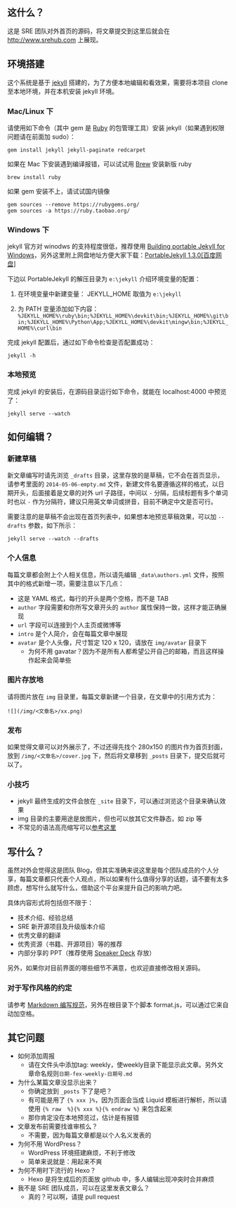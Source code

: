 ## 这什么？

这是 SRE 团队对外首页的源码，将文章提交到这里后就会在 <http://www.srehub.com> 上展现。

## 环境搭建

这个系统是基于 [jekyll](http://jekyllrb.com/) 搭建的，为了方便本地编辑和看效果，需要将本项目 clone 至本地环境，并在本机安装 jekyll 环境。

### Mac/Linux 下

请使用如下命令（其中 gem 是 [Ruby](https://www.ruby-lang.org/)  的包管理工具）安装 jekyll（如果遇到权限问题请在前面加 sudo）：

    gem install jekyll jekyll-paginate redcarpet

如果在 Mac 下安装遇到编译报错，可以试试用 [Brew](http://brew.sh/) 安装新版 ruby

    brew install ruby

如果 gem 安装不上，请试试国内镜像

    gem sources --remove https://rubygems.org/
    gem sources -a https://ruby.taobao.org/

### Windows 下

jekyll 官方对 winodws 的支持程度很低，推荐使用 [Building portable Jekyll for Windows](http://www.madhur.co.in/blog/2013/07/20/buildportablejekyll.html)，另外这里附上网盘地址方便大家下载：[PortableJekyll 1.3.0[百度网盘]](http://pan.baidu.com/s/1dDqtzUT)

下边以 PortableJekyll 的解压目录为 `e:\jekyll` 介绍环境变量的配置：

1. 在环境变量中新建变量：
	JEKYLL_HOME 取值为 `e:\jekyll`

2. 为 PATH 变量添加如下内容：
	`%JEKYLL_HOME%\ruby\bin;%JEKYLL_HOME%\devkit\bin;%JEKYLL_HOME%\git\bin;%JEKYLL_HOME%\Python\App;%JEKYLL_HOME%\devkit\mingw\bin;%JEKYLL_HOME%\curl\bin`

完成 jekyll 配置后，通过如下命令检查是否配置成功：
	
	jekyll -h 

### 本地预览

完成 jekyll 的安装后，在源码目录运行如下命令，就能在 localhost:4000 中预览了：

    jekyll serve --watch

## 如何编辑？

### 新建草稿

新文章编写时请先浏览 `_drafts` 目录，这里存放的是草稿，它不会在首页显示，请参考里面的 `2014-05-06-empty.md` 文件，新建文件名要遵循这样的格式，以日期开头，后面接着是文章的对外 url 子路径，中间以 `-` 分隔，后续标题有多个单词时也以 `-` 作为分隔符，建议只用英文单词或拼音，目前不确定中文是否可行。

需要注意的是草稿不会出现在首页列表中，如果想本地预览草稿效果，可以加 `--drafts` 参数，如下所示：

    jekyll serve --watch --drafts

### 个人信息

每篇文章都会附上个人相关信息，所以请先编辑 `_data\authors.yml` 文件，按照其中的格式新增一项，需要注意以下几点：

* 这是 YAML 格式，每行的开头是两个空格，而不是 TAB
* `author` 字段需要和你所写文章开头的 `author` 属性保持一致，这样才能正确展现
* `url` 字段可以连接到个人主页或微博等
* `intro` 是个人简介，会在每篇文章中展现
* `avatar` 是个人头像，尺寸暂定 120 x 120，请放在 `img/avatar` 目录下
    * 为何不用 gavatar？因为不是所有人都希望公开自己的邮箱，而且这样操作起来会简单些

### 图片存放地

请将图片放在 `img` 目录里，每篇文章新建一个目录，在文章中的引用方式为：

    ![](/img/<文章名>/xx.png)

### 发布

如果觉得文章可以对外展示了，不过还得先找个 280x150 的图片作为首页封面，放到 `/img/<文章名>/cover.jpg` 下，然后将文章移到 `_posts` 目录下，提交后就可以了。

### 小技巧

* jekyll 最终生成的文件会放在 `_site` 目录下，可以通过浏览这个目录来确认效果
* img 目录的主要用途是放图片，但也可以放其它文件静态，如 zip 等
* 不常见的语法高亮缩写可以[参考这里](http://tinker.kotaweaver.com/blog/?p=152)

## 写什么？

虽然对外会觉得这是团队 Blog，但其实准确来说这里是每个团队成员的个人分享，每篇文章都只代表个人观点，所以如果有什么值得分享的话题，请不要有太多顾虑，想写什么就写什么，借助这个平台来提升自己的影响力吧。

具体内容形式将包括但不限于：

* 技术介绍、经验总结
* SRE 新开源项目及升级版本介绍
* 优秀文章的翻译
* 优秀资源（书籍、开源项目）等的推荐
* 内部分享的 PPT（推荐使用 [Speaker Deck](https://speakerdeck.com/) 存放）

另外，如果你对目前界面的哪些细节不满意，也欢迎直接修改相关源码。

### 对于写作风格的约定

请参考 [Markdown 编写规范](https://github.com/fex-team/styleguide/blob/master/markdown.md)，另外在根目录下个脚本 format.js，可以通过它来自动加空格。


## 其它问题

* 如何添加周报
    * 请在文件头中添加tag: weekly，使weekly目录下能显示此文章。另外文章命名规则`日期-fex-weekly-日期号.md`  
* 为什么某篇文章没显示出来？
    * 你确定放到 `_posts` 下了是吧？
    * 有可能是用了 `{% xxx }%`，因为页面会当成 Liquid 模板进行解析，所以请使用 `{% raw  %}{% xxx %}{% endraw %}` 来包含起来
    * 那你肯定没在本地预览过，估计是有报错
* 文章发布前需要找谁审核么？
    * 不需要，因为每篇文章都是以个人名义发表的
* 为何不用 WordPress？
    * WordPress 环境搭建麻烦，不利于修改
    * 简单来说就是：用起来不爽
* 为何不用时下流行的 Hexo？
    * Hexo 是将生成后的页面放 github 中，多人编辑出现冲突时合并麻烦
* 我不是 SRE 团队成员，可以在这里发表文章么？
    * 真的？可以啊，请提 pull request

